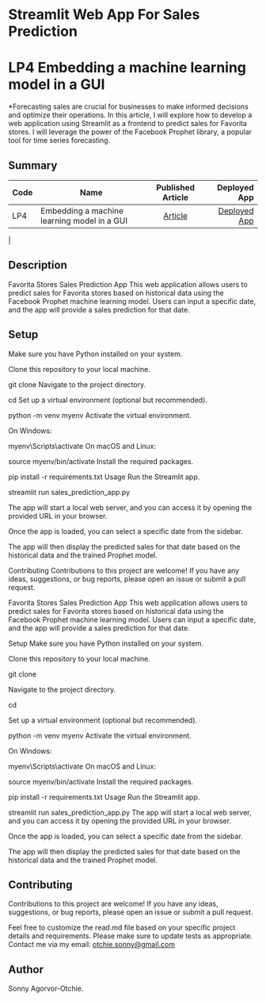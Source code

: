 # Streamlit Web App For Sales Prediction

# LP4 Embedding a machine learning model in a GUI
*Forecasting sales are crucial for businesses to make informed decisions and optimize their operations. In this article, I will explore how to develop a web application using Streamlit as a frontend to predict sales for Favorita stores. I will leverage the power of the Facebook Prophet library, a popular tool for time series forecasting.

## Summary
| Code      | Name        | Published Article |  Deployed App |
|-----------|-------------|:-------------:|------:|
| LP4 |Embedding a machine learning model in a GUI| [Article](https://medium.com/@otchie.sonny/building-streamlit-web-app-for-sales-prediction-with-facebook-prophet-26c84ed8f625) | [Deployed App](https://huggingface.co/spaces/Sonny4Sonnix/Streamlit_app_for_sales_prediction) |
|  
##  Description

Favorita Stores Sales Prediction App
This web application allows users to predict sales for Favorita stores based on historical data using the Facebook Prophet machine learning model. Users can input a specific date, and the app will provide a sales prediction for that date.

## Setup
Make sure you have Python installed on your system.

Clone this repository to your local machine.


git clone <repository-url>
Navigate to the project directory.


cd <project-directory>
Set up a virtual environment (optional but recommended).


python -m venv myenv
Activate the virtual environment.

On Windows:


myenv\Scripts\activate
On macOS and Linux:


source myenv/bin/activate
Install the required packages.


pip install -r requirements.txt
Usage
Run the Streamlit app.


streamlit run sales_prediction_app.py

The app will start a local web server, and you can access it by opening the provided URL in your browser.

Once the app is loaded, you can select a specific date from the sidebar.

The app will then display the predicted sales for that date based on the historical data and the trained Prophet model.

Contributing
Contributions to this project are welcome! If you have any ideas, suggestions, or bug reports, please open an issue or submit a pull request.

Favorita Stores Sales Prediction App
This web application allows users to predict sales for Favorita stores based on historical data using the Facebook Prophet machine learning model. Users can input a specific date, and the app will provide a sales prediction for that date.

Setup
Make sure you have Python installed on your system.

Clone this repository to your local machine.



git clone <repository-url>

Navigate to the project directory.



cd <project-directory>

Set up a virtual environment (optional but recommended).



python -m venv myenv
Activate the virtual environment.

On Windows:

myenv\Scripts\activate
On macOS and Linux:



source myenv/bin/activate
Install the required packages.



pip install -r requirements.txt
Usage
Run the Streamlit app.



streamlit run sales_prediction_app.py
The app will start a local web server, and you can access it by opening the provided URL in your browser.

Once the app is loaded, you can select a specific date from the sidebar.

The app will then display the predicted sales for that date based on the historical data and the trained Prophet model.

## Contributing

Contributions to this project are welcome! If you have any ideas, suggestions, or bug reports, please open an issue or submit a pull request.


Feel free to customize the read.md file based on your specific project details and requirements.
Please make sure to update tests as appropriate. Contact me via my email: otchie.sonny@gmail.com

## Author
Sonny Agorvor-Otchie.


